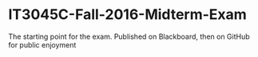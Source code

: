 # IT3045C-Fall-2016-Midterm-Exam
The starting point for the exam. Published on Blackboard, then on GitHub for public enjoyment
